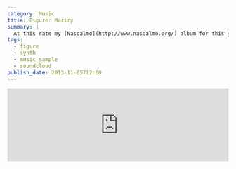 ```yaml
---
category: Music
title: Figure: Mariry
summary: |
  At this rate my [Nasoalmo](http://www.nasoalmo.org/) album for this year is going to be made entirely of snippets from Figure.
tags: 
  - figure
  - synth
  - music sample
  - soundcloud
publish_date: 2013-11-05T12:00
---
```


<iframe width="100%" height="166" scrolling="no" frameborder="no" src="https://w.soundcloud.com/player/?url=https%3A//api.soundcloud.com/tracks/118695134"></iframe>
